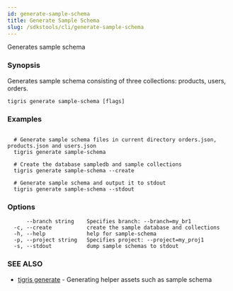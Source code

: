 ```yaml
---
id: generate-sample-schema
title: Generate Sample Schema
slug: /sdkstools/cli/generate-sample-schema
---
```


Generates sample schema

### Synopsis

Generates sample schema consisting of three collections: products, users, orders.

```
tigris generate sample-schema [flags]
```

### Examples

```

  # Generate sample schema files in current directory orders.json, products.json and users.json
  tigris generate sample-schema

  # Create the database sampledb and sample collections
  tigris generate sample-schema --create

  # Generate sample schema and output it to stdout
  tigris generate sample-schema --stdout

```

### Options

```
      --branch string    Specifies branch: --branch=my_br1
  -c, --create           create the sample database and collections
  -h, --help             help for sample-schema
  -p, --project string   Specifies project: --project=my_proj1
  -s, --stdout           dump sample schemas to stdout
```

### SEE ALSO

- [tigris generate](tigris_generate.md) - Generating helper assets such as sample schema

